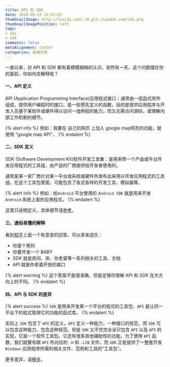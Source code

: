 ```yaml
---
title: API 和 SDK
date: 2018-05-13 22:57:23
thumbnailImage: http://7xvi3w.com1.z0.glb.clouddn.com/sdk.png
thumbnailImagePosition: left
tags: 
- api
- sdk
comments: false
metaAlignment: center
categories: 前端分享
---
```

一直以来，对 API 和 SDK 都有着模模糊糊的认识。突然有一天，这个问题摆在你的面前，你如何去解释呢？
<!-- more -->
#### 一、API 定义
API (Application Programming Interface)应用程式接口：通常由一组函式库所组成，提供用户编程时的接口，是一些预先定义的函数，目的是提供应用程序与开发人员基于某软件或硬件得以访问一组例程的能力，而又无需访问源码，或理解内部工作机制的细节。

{% alert info %}
例如：我要在 自己的网页 上加入 google map网页的功能，就使用 "google map API"。
{% endalert %}

#### 二、SDK 定义
SDK (Software Development Kit)软件开发工具集：是用来帮一个产品或平台开发应用程式的工具组，由产品的厂商提供给开发者使用的。

通常是某一家厂商针对某一平台或系统或硬件所发布出来用以开发应用程式的工具组，在这个工具包里面，可能包含了各式各样的开发工具，模拟器等。

{% alert info %}
例如：给`Android` 平台使用的 `Android SDK` 就是用来开发 `Android` 系统上面的应用程式。
{% endalert %}

这里只说明定义，具体细节请[参考](https://www.zhihu.com/question/21691705/answer/26406216)。

#### 三、通俗易懂的解释
看到[知乎](https://www.zhihu.com/question/21691705)上面一个有意思的回答，可以拿来逗乐：
- 你是个男的
- 你要开发一个 BABY
- SDK 就是房间、床、你老婆等一系列相关的工具、文档
- API 就是你老婆开放的接口

{% alert warning %}
这个答案不是很准确，但是足够你理解 API 和 SDK 在大方向上的不同。
{% endalert %}

#### 四、API 与 SDK 的差异
{% alert success %}
`SDK` 是用来开发某一个平台的程式的工具包，`API` 是让同一平台下的程式取用它的功能的函式库。
{% endalert %}

实际上 `SDK` 包含了 `API` 的定义，`API` 定义一种能力，一种接口的规范，而 `SDK` 可以包含这种能力、包含这种规范。但是 `SDK` 又不完完全全只包含 `API` 以及 `API` 的实现，它是一个软件工具包，它还有很多其他辅助性的功能。为了使用 `API` 函数，我们就要有跟 `API` 所对应的 `.H` 和 `.LIB` 文件，而 `SDK` 正是提供了一整套开发 `Windows` 应用程序所需的相关文件、范例和工具的“工具包”。

更多差异，请[移步](https://www.zhihu.com/question/21691705/answer/149935191)。

